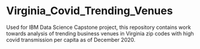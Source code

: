 # Virginia_Covid_Trending_Venues
Used for IBM Data Science Capstone project, this repository contains work towards analysis of trending business venues in Virginia zip codes with high covid transmission per capita as of December 2020.
